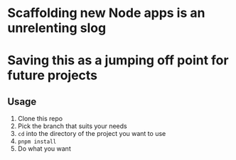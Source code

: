 # Scaffolding new Node apps is an unrelenting slog
# Saving this as a jumping off point for future projects

## Usage
1. Clone this repo
2. Pick the branch that suits your needs
3. `cd` into the directory of the project you want to use
4. `pnpm install`
5. Do what you want

